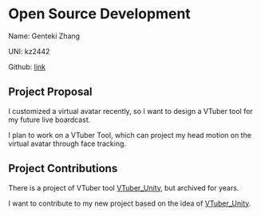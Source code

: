 # Open Source Development

Name: Genteki Zhang

UNI: kz2442

Github: [link](https://github.com/Genteki)


## Project Proposal
I customized a virtual avatar recently, so I want to design a VTuber tool for my future live boardcast.

I plan to work on a VTuber Tool, which can project my head motion on the virtual avatar through face tracking.

## Project Contributions
There is a project of VTuber tool [VTuber_Unity](https://github.com/kwea123/VTuber_Unity), but archived for years.

I want to contribute to my new project based on the idea of [VTuber_Unity](https://github.com/kwea123/VTuber_Unity).
